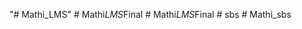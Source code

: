 "# Mathi_LMS" 
#   M a t h i _ L M S _ F i n a l  
 #   M a t h i _ L M S _ F i n a l  
 #   s b s  
 #   M a t h i _ s b s  
 